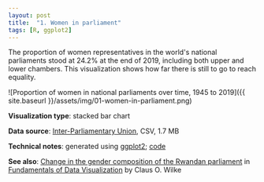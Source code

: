 ```yaml
---
layout: post
title:  "1. Women in parliament"
tags: [R, ggplot2]
---
```


The proportion of women representatives in the world's national parliaments stood
at 24.2% at the end of 2019, including both upper and lower chambers.
This visualization shows how far there is still to go to reach equality.

![Proportion of women in national parliaments over time, 1945 to 2019]({{ site.baseurl }}/assets/img/01-women-in-parliament.png)

**Visualization type**: stacked bar chart

**Data source**: [Inter-Parliamentary Union](https://data.ipu.org/), CSV, 1.7 MB

**Technical notes**: generated using [ggplot2](https://ggplot2.tidyverse.org/index.html); [code](https://github.com/tomwhite/datavision-code/tree/master/01-women-in-parliament)

**See also**: [Change in the gender composition of the Rwandan parliament](https://serialmentor.com/dataviz/visualizing-proportions.html#stacked-densities) in [Fundamentals of Data Visualization](https://serialmentor.com/dataviz/) by Claus O. Wilke
